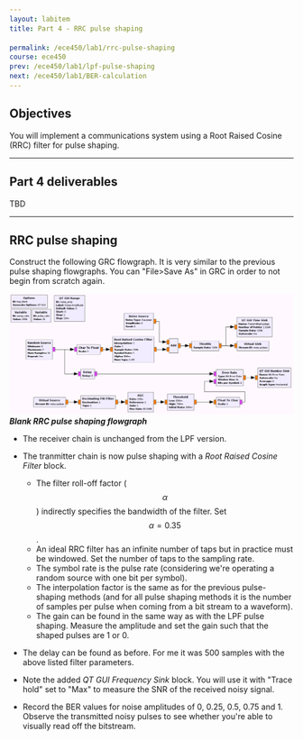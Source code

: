 ```yaml
---
layout: labitem
title: Part 4 - RRC pulse shaping

permalink: /ece450/lab1/rrc-pulse-shaping
course: ece450
prev: /ece450/lab1/lpf-pulse-shaping
next: /ece450/lab1/BER-calculation
---
```


## Objectives

You will implement a communications system using a Root Raised Cosine (RRC) filter for pulse shaping. 

---

## Part 4 deliverables

TBD

---

## RRC pulse shaping

Construct the following GRC flowgraph. It is very similar to the previous pulse shaping flowgraphs. You can "File>Save As" in GRC in order to not begin from scratch again.

  ![rrc-pulse-blank-flowgraph.png](figures/rrc-pulse-blank-flowgraph.png) <br>
  __*Blank RRC pulse shaping flowgraph*__

- The receiver chain is unchanged from the LPF version.

- The tranmitter chain is now pulse shaping with a *Root Raised Cosine Filter* block.
  - The filter roll-off factor ($$\alpha$$) indirectly specifies the bandwidth of the filter. Set $$\alpha=0.35$$.
  - An ideal RRC filter has an infinite number of taps but in practice must be windowed. Set the number of taps to the sampling rate.
  - The symbol rate is the pulse rate (considering we're operating a random source with one bit per symbol).
  - The interpolation factor is the same as for the previous pulse-shaping methods (and for all pulse shaping methods it is the number of samples per pulse when coming from a bit stream to a waveform).
  - The gain can be found in the same way as with the LPF pulse shaping. Measure the amplitude and set the gain such that the shaped pulses are 1 or 0.

- The delay can be found as before. For me it was 500 samples with the above listed filter parameters.

- Note the added *QT GUI Frequency Sink* block. You will use it with "Trace hold" set to "Max" to measure the SNR of the received noisy signal.

- Record the BER values for noise amplitudes of 0, 0.25, 0.5, 0.75 and 1. Observe the transmitted noisy pulses to see whether you're able to visually read off the bitstream.
